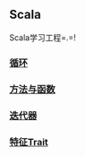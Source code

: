 ## Scala
Scala学习工程=.=!
### [循环](/src/com/github/lknny/test/loop/TestFor.scala)
### [方法与函数](/src/com/github/lknny/test/func/TestFunc.scala)
### [迭代器](/src/com/github/lknny/test/iterator/TestIterator.scala)
### [特征Trait](/src/com/github/lknny/test/traittest/)
